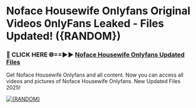 # Noface Housewife Onlyfans Original Videos 0nlyFans Leaked - Files Updated! ({RANDOM})

<h3>🔴 CLICK HERE 🌐==►► <a href="https://betterlinks.top/A2PfLJ" rel="nofollow">Noface Housewife Onlyfans Updated Files</a></h3>

Get Noface Housewife Onlyfans and all content. Now you can access all videos and pictures of Noface Housewife Onlyfans. New Updated Files 2025!

[![{RANDOM}](https://i.imgur.com/ppqm5kG.gif)](https://betterlinks.top/A2PfLJ)